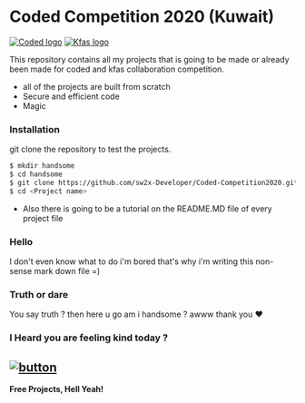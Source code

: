 # Coded Competition 2020 (Kuwait)

[![Coded logo](https://app.code.kw/icons/icon-48x48.png?v=8455790e3792bff832618351f69ea3c3)](https://app.code.kw) 
[![Kfas logo](http://kfas.com/Frontend/KFAS/images/favicons/favicon-194x194.png)](https://kfas.com/)

This repository contains all my projects that is going to be made or already been made for coded and kfas collaboration competition.

  - all of the projects are built from scratch
  - Secure and efficient code
  - Magic

### Installation


git clone the repository to test the projects.

```sh
$ mkdir handsome
$ cd handsome
$ git clone https://github.com/sw2x-Developer/Coded-Competition2020.git <Project name>
$ cd <Project name>
```
- Also there is going to be a tutorial on the README.MD file of every project file

### Hello

I don't even know what to do i'm bored that's why i'm writing this non-sense mark down file =)

### Truth or dare

You say truth ? then here u go
am i handsome ?
awww thank you ❤️

### I Heard you are feeling kind today ?

[![button](https://www.buymeacoffee.com/assets/img/custom_images/orange_img.png)](https://www.buymeacoffee.com/2THRYiePv)
----------------------------------------------------

**Free Projects, Hell Yeah!**
